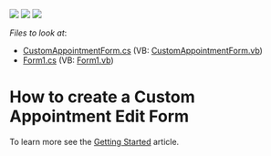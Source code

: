 <!-- default badges list -->
![](https://img.shields.io/endpoint?url=https://codecentral.devexpress.com/api/v1/VersionRange/128636516/15.2.4%2B)
[![](https://img.shields.io/badge/Open_in_DevExpress_Support_Center-FF7200?style=flat-square&logo=DevExpress&logoColor=white)](https://supportcenter.devexpress.com/ticket/details/T342127)
[![](https://img.shields.io/badge/📖_How_to_use_DevExpress_Examples-e9f6fc?style=flat-square)](https://docs.devexpress.com/GeneralInformation/403183)
<!-- default badges end -->
<!-- default file list -->
*Files to look at*:

* [CustomAppointmentForm.cs](./CS/SchedulerDbExample/CustomAppointmentForm.cs) (VB: [CustomAppointmentForm.vb](./VB/SchedulerDbExample/CustomAppointmentForm.vb))
* [Form1.cs](./CS/SchedulerDbExample/Form1.cs) (VB: [Form1.vb](./VB/SchedulerDbExample/Form1.vb))
<!-- default file list end -->
# How to create a Custom Appointment Edit Form


To learn more see the <a href="https://documentation.devexpress.com/WindowsForms/2949/Controls-and-Libraries/Scheduler/Getting-Started">Getting Started</a> article.

<br/>


